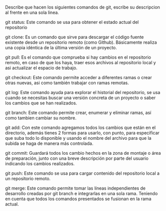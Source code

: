 Describe que hacen los siguientes comandos de git, escribe su descripcion al frente en una sola linea.

git status: Este comando se usa para obtener el estado actual del repositorio

git clone: Es un comando que sirve para descargar el código fuente existente desde un repositorio remoto (como Github). Básicamente realiza una copia idéntica de la última versión de un proyecto.

git pull: Es el comando que comprueba si hay cambios en el repositorio remoto, en caso de que los haya, traer esos archivos al repositorio local y asi actualizar el espacio de trabajo.

git checkout: Este comando permite acceder a diferentes ramas o crear otras nuevas, asi como también trabajar con ramas remotas.

git log: Este comando ayuda para explorar el historial del repositorio, se usa cuando se necesitas buscar una versión concreta de un proyecto o saber los cambios que se han realizados.

git branch: Este comando permite crear, enumerar y eliminar ramas, así como tambien cambiar su nombre.

git add: Con este comando agregamos todos los cambios que están en el directorio, además tienes 2 formas para usarlo, con punto, para especificar que suba todo lo disponible y usando el nombre del archivo para que la subida se haga de manera más controlada.

git commit: Guardará todos los cambio hechos en la zona de montaje o área de preparación, junto con una breve descripción por parte del usuario indicando los cambios realizados.

git push: Este comando se usa para cargar contenido del repositorio local a un repositorio remoto.

git merge: Este comando permite tomar las líneas independientes de desarrollo creadas por git branch e integrarlas en una sola rama. Teniendo en cuenta que todos los comandos presentados se fusionan en la rama actual.
